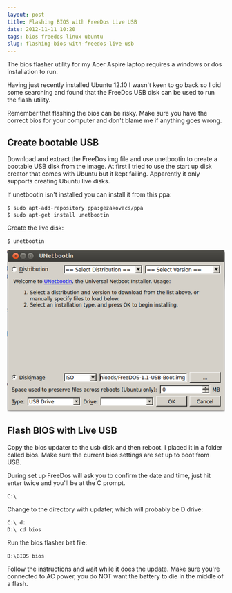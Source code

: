 ```yaml
---
layout: post
title: Flashing BIOS with FreeDos Live USB
date: 2012-11-11 10:20
tags: bios freedos linux ubuntu
slug: flashing-bios-with-freedos-live-usb
---
```


The bios flasher utility for my Acer Aspire laptop requires a windows or dos installation to run.

Having just recently installed Ubuntu 12.10 I wasn't keen to go back so I did some searching and found that the FreeDos USB disk can be used to run the flash utility.

Remember that flashing the bios can be risky. Make sure you have the correct bios for your computer and don't blame me if anything goes wrong.

## Create bootable USB

Download and extract the FreeDos img file and use unetbootin to create a bootable USB disk from the image. At first I tried to use the start up disk creator that comes with Ubuntu but it kept failing. Apparently it only supports creating Ubuntu live disks.

If unetbootin isn't installed you can install it from this ppa:

	$ sudo apt-add-repository ppa:gezakovacs/ppa
	$ sudo apt-get install unetbootin

Create the live disk:

	$ unetbootin

![unetbootin](/images/flash-unetbootin.png)

## Flash BIOS with Live USB

Copy the bios updater to the usb disk and then reboot. I placed it in a folder called bios. Make sure the current bios settings are set up to boot from USB.

During set up FreeDos will ask you to confirm the date and time, just hit enter twice and you'll be at the C prompt.

	C:\

Change to the directory with updater, which will probably be D drive:

	C:\ d:
	D:\ cd bios

Run the bios flasher bat file:

	D:\BIOS bios

Follow the instructions and wait while it does the update. Make sure you're connected to AC power, you do NOT want the battery to die in the middle of a flash.